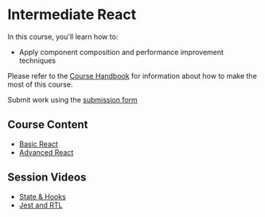 # Intermediate React

In this course, you'll learn how to:

* Apply component composition and performance improvement techniques

Please refer to the [Course Handbook](/handbook) for information about how to make the most of this course.

Submit work using the [submission form](https://forms.gle/Zhtg2utHYWUhQbCB7)

## Course Content

* [Basic React](/basic-react)
* [Advanced React](/advanced-react)

## Session Videos

* [State & Hooks](https://youtu.be/mkYgxG7V8nk)
* [Jest and RTL](https://youtu.be/gjkzyoE2KqI)
